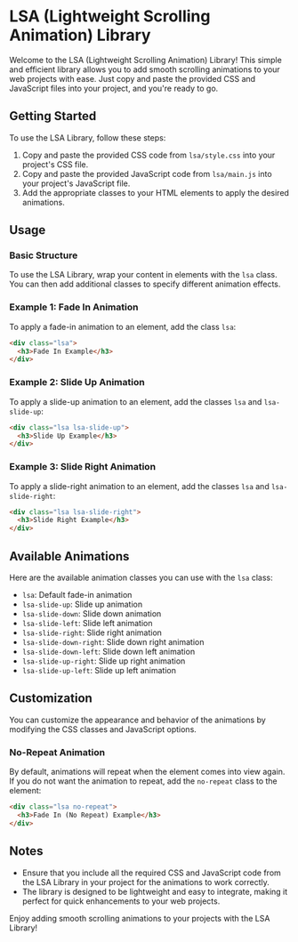 # LSA (Lightweight Scrolling Animation) Library

Welcome to the LSA (Lightweight Scrolling Animation) Library! This simple and efficient library allows you to add smooth scrolling animations to your web projects with ease. Just copy and paste the provided CSS and JavaScript files into your project, and you're ready to go.

## Getting Started

To use the LSA Library, follow these steps:

1. Copy and paste the provided CSS code from `lsa/style.css` into your project's CSS file.
2. Copy and paste the provided JavaScript code from `lsa/main.js` into your project's JavaScript file.
3. Add the appropriate classes to your HTML elements to apply the desired animations.

## Usage

### Basic Structure

To use the LSA Library, wrap your content in elements with the `lsa` class. You can then add additional classes to specify different animation effects.

### Example 1: Fade In Animation

To apply a fade-in animation to an element, add the class `lsa`:

```html
<div class="lsa">
  <h3>Fade In Example</h3>
</div>
```

### Example 2: Slide Up Animation

To apply a slide-up animation to an element, add the classes `lsa` and `lsa-slide-up`:

```html
<div class="lsa lsa-slide-up">
  <h3>Slide Up Example</h3>
</div>
```

### Example 3: Slide Right Animation

To apply a slide-right animation to an element, add the classes `lsa` and `lsa-slide-right`:

```html
<div class="lsa lsa-slide-right">
  <h3>Slide Right Example</h3>
</div>
```

## Available Animations

Here are the available animation classes you can use with the `lsa` class:

- `lsa`: Default fade-in animation
- `lsa-slide-up`: Slide up animation
- `lsa-slide-down`: Slide down animation
- `lsa-slide-left`: Slide left animation
- `lsa-slide-right`: Slide right animation
- `lsa-slide-down-right`: Slide down right animation
- `lsa-slide-down-left`: Slide down left animation
- `lsa-slide-up-right`: Slide up right animation
- `lsa-slide-up-left`: Slide up left animation

## Customization

You can customize the appearance and behavior of the animations by modifying the CSS classes and JavaScript options.

### No-Repeat Animation

By default, animations will repeat when the element comes into view again. If you do not want the animation to repeat, add the `no-repeat` class to the element:

```html
<div class="lsa no-repeat">
  <h3>Fade In (No Repeat) Example</h3>
</div>
```

## Notes

- Ensure that you include all the required CSS and JavaScript code from the LSA Library in your project for the animations to work correctly.
- The library is designed to be lightweight and easy to integrate, making it perfect for quick enhancements to your web projects.

Enjoy adding smooth scrolling animations to your projects with the LSA Library!
